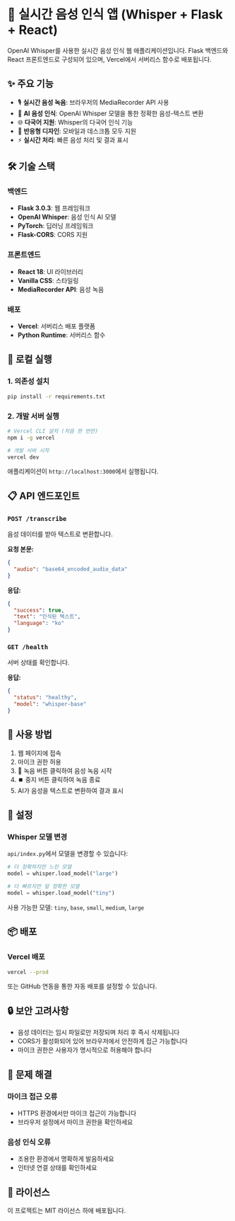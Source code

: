 # 🎤 실시간 음성 인식 앱 (Whisper + Flask + React)

OpenAI Whisper를 사용한 실시간 음성 인식 웹 애플리케이션입니다. Flask 백엔드와 React 프론트엔드로 구성되어 있으며, Vercel에서 서버리스 함수로 배포됩니다.

## ✨ 주요 기능

- 🎙️ **실시간 음성 녹음**: 브라우저의 MediaRecorder API 사용
- 🧠 **AI 음성 인식**: OpenAI Whisper 모델을 통한 정확한 음성-텍스트 변환
- 🌐 **다국어 지원**: Whisper의 다국어 인식 기능
- 📱 **반응형 디자인**: 모바일과 데스크톱 모두 지원
- ⚡ **실시간 처리**: 빠른 음성 처리 및 결과 표시

## 🛠️ 기술 스택

### 백엔드

- **Flask 3.0.3**: 웹 프레임워크
- **OpenAI Whisper**: 음성 인식 AI 모델
- **PyTorch**: 딥러닝 프레임워크
- **Flask-CORS**: CORS 지원

### 프론트엔드

- **React 18**: UI 라이브러리
- **Vanilla CSS**: 스타일링
- **MediaRecorder API**: 음성 녹음

### 배포

- **Vercel**: 서버리스 배포 플랫폼
- **Python Runtime**: 서버리스 함수

## 🚀 로컬 실행

### 1. 의존성 설치

```bash
pip install -r requirements.txt
```

### 2. 개발 서버 실행

```bash
# Vercel CLI 설치 (처음 한 번만)
npm i -g vercel

# 개발 서버 시작
vercel dev
```

애플리케이션이 `http://localhost:3000`에서 실행됩니다.

## 📋 API 엔드포인트

### `POST /transcribe`

음성 데이터를 받아 텍스트로 변환합니다.

**요청 본문:**

```json
{
  "audio": "base64_encoded_audio_data"
}
```

**응답:**

```json
{
  "success": true,
  "text": "인식된 텍스트",
  "language": "ko"
}
```

### `GET /health`

서버 상태를 확인합니다.

**응답:**

```json
{
  "status": "healthy",
  "model": "whisper-base"
}
```

## 🎯 사용 방법

1. 웹 페이지에 접속
2. 마이크 권한 허용
3. 🎤 녹음 버튼 클릭하여 음성 녹음 시작
4. ⏹️ 중지 버튼 클릭하여 녹음 종료
5. AI가 음성을 텍스트로 변환하여 결과 표시

## 🔧 설정

### Whisper 모델 변경

`api/index.py`에서 모델을 변경할 수 있습니다:

```python
# 더 정확하지만 느린 모델
model = whisper.load_model("large")

# 더 빠르지만 덜 정확한 모델
model = whisper.load_model("tiny")
```

사용 가능한 모델: `tiny`, `base`, `small`, `medium`, `large`

## 📦 배포

### Vercel 배포

```bash
vercel --prod
```

또는 GitHub 연동을 통한 자동 배포를 설정할 수 있습니다.

## 🔒 보안 고려사항

- 음성 데이터는 임시 파일로만 저장되며 처리 후 즉시 삭제됩니다
- CORS가 활성화되어 있어 브라우저에서 안전하게 접근 가능합니다
- 마이크 권한은 사용자가 명시적으로 허용해야 합니다

## 🐛 문제 해결

### 마이크 접근 오류

- HTTPS 환경에서만 마이크 접근이 가능합니다
- 브라우저 설정에서 마이크 권한을 확인하세요

### 음성 인식 오류

- 조용한 환경에서 명확하게 발음하세요
- 인터넷 연결 상태를 확인하세요

## 📄 라이선스

이 프로젝트는 MIT 라이선스 하에 배포됩니다.
